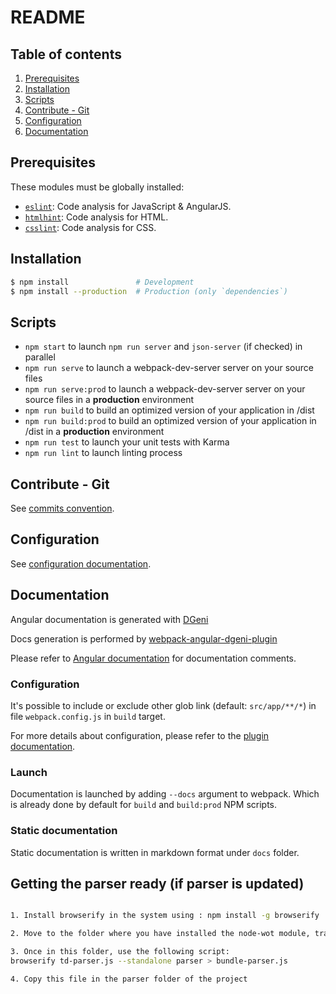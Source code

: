 # README

## Table of contents

1. [Prerequisites](#prerequisites)
1. [Installation](#installation)
1. [Scripts](#scripts)
1. [Contribute - Git](#contribute-git)
1. [Configuration](#configuration)
1. [Documentation](#documentation)

## Prerequisites

These modules must be globally installed:

* [`eslint`](https://www.npmjs.com/package/eslint): Code analysis for JavaScript & AngularJS.
* [`htmlhint`](https://www.npmjs.com/package/htmlhint): Code analysis for HTML.
* [`csslint`](https://www.npmjs.com/package/csslint): Code analysis for CSS.

## Installation

```sh
$ npm install               # Development
$ npm install --production  # Production (only `dependencies`)
```

## Scripts

- `npm start` to launch `npm run server` and `json-server` (if checked) in parallel
- `npm run serve` to launch a webpack-dev-server server on your source files
- `npm run serve:prod` to launch a webpack-dev-server server on your source files in a **production** environment
- `npm run build` to build an optimized version of your application in /dist
- `npm run build:prod` to build an optimized version of your application in /dist in a **production** environment
- `npm run test` to launch your unit tests with Karma
- `npm run lint` to launch linting process

## Contribute - Git

See [commits convention](COMMITS-CONVENTION.md).

## Configuration

See [configuration documentation](src/config/README.md).

## Documentation

Angular documentation is generated with [DGeni](https://github.com/angular/dgeni)

Docs generation is performed by [webpack-angular-dgeni-plugin](https://github.com/groupe-sii/webpack-angular-dgeni-plugin/)

Please refer to [Angular documentation](https://github.com/angular/angular.js/wiki/Writing-AngularJS-Documentation) for documentation comments.

### Configuration

It's possible to include or exclude other glob link (default: `src/app/**/*`) in file `webpack.config.js` in `build` target.

For more details about configuration, please refer to the [plugin documentation](https://github.com/groupe-sii/webpack-angular-dgeni-plugin).

### Launch

Documentation is launched by adding `--docs` argument to webpack. Which is already done by default for `build` and `build:prod` NPM scripts.

### Static documentation

Static documentation is written in markdown format under `docs` folder.

## Getting the parser ready (if parser is updated)

```sh

1. Install browserify in the system using : npm install -g browserify 

2. Move to the folder where you have installed the node-wot module, traverse to the folder packages -> node-wot-td-tools -> dist

3. Once in this folder, use the following script:
browserify td-parser.js --standalone parser > bundle-parser.js

4. Copy this file in the parser folder of the project
```